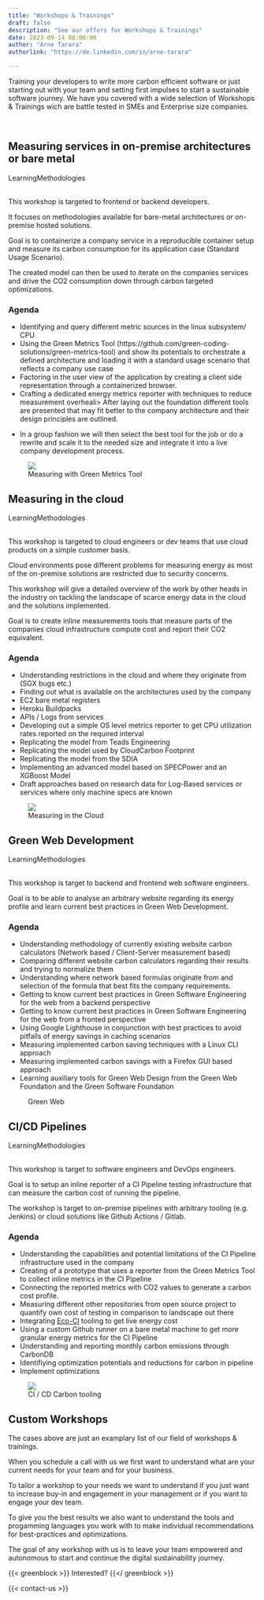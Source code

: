 ```yaml
---
title: "Workshops & Trainings"
draft: false
description: "See our offers for Workshops & Trainings"
date: 2023-09-14 08:00:00
author: "Arne Tarara"
authorlink: "https://de.linkedin.com/in/arne-tarara"

---
```


Training your developers to write more carbon efficient software or just starting out with your team and setting first impulses to start a sustainable software journey. We have you covered with a wide selection of Workshops & Trainings wich are battle tested in SMEs and Enterprise size companies.

<br>

<div class="ui padded blue stacked raised segment">
    <div class="ui items">
      <div class="item">
        <div class="content">
          <h2>Measuring services in on-premise architectures or bare metal</h2>
          <div class="meta">
            <span class="ui label">Learning</span><span class="ui label">Methodologies</span>
          </div>
          <div class="description">
            <br>
            <p>This workshop is targeted to frontend or backend developers.</p>
            <p>It focuses on methodologies available for bare-metal architectures or on-premise hosted solutions.</p>
            <p>Goal is to containerize a company service in a reproducible container setup and measure its carbon consumption for its application case (Standard Usage Scenario).</p>
            <p>The created model can then be used to iterate on the companies services and drive the CO2 consumption down through carbon targeted optimizations.</p>
            <h3>Agenda</h3>
            <ul>
            <li>Identifying and query different metric sources in the linux subsystem/ CPU</li>
            <li>Using the Green Metrics Tool (https://github.com/green-coding-solutions/green-metrics-tool) and show its potentials to orchestrate a defined architecture and loading it with a standard usage scenario that reflects a company use case</li>
            <li>Factoring in the user view of the application by creating a client side representation through a containerized browser.</li>
            <li>Crafting a dedicated energy metrics reporter with techniques to reduce measurement overheali>
            After laying out the foundation different tools are presented that may fit better to the company architecture and their design principles are outlined.</p>
            <li>In a group fashion we will then select the best tool for the job or do a rewrite and scale it to the needed size and integrate it into a live company development process.</li>
            </ul>
          </div>
        </div>
        <figure class="ui large image middle aligned">
            <img srcset="/img/services/workshops-measuring.webp 1x, /img/services/workshops-measuring-2x.webp 2x" src="/img/services/workshops-measuring-2x.webp" loading="lazy">
          <figcaption>Measuring with Green Metrics Tool</figcaption>
        </figure>
      </div>
    </div>
</div>

<div class="ui padded blue stacked raised segment">
    <div class="ui items">
      <div class="item">
        <div class="content">
          <h2>Measuring in the cloud</h2>
          <div class="meta">
            <span class="ui label">Learning</span><span class="ui label">Methodologies</span>
          </div>
          <div class="description">
            <br>
            <p>This workshop is targeted to cloud engineers or dev teams that use cloud products on a simple customer basis.</p>
            <p>Cloud environments pose different problems for measuring energy as most of the on-premise solutions are restricted due to security concerns.</p>
            <p>This workshop will give a detailed overview of the work by other heads in the industry on tackling the landscape of scarce energy data in the cloud and the solutions implemented.</p>
            <p>Goal is to create inline measurements tools that measure parts of the companies cloud infrastructure compute cost and report their CO2 equivalent.</p>
            <h3>Agenda</h3>
            <ul>
                <li>Understanding restrictions in the cloud and where they originate from (SGX bugs etc.)</li>
                <li>Finding out what is available on the architectures used by the company</li>
                <li>EC2 bare metal registers</li>
                <li>Heroku Buildpacks</li>
                <li>APIs / Logs from services</li>
                <li>Developing out a simple OS level metrics reporter to get CPU utilization rates reported on the required interval</li>
                <li>Replicating the model from Teads Engineering</li>
                <li>Replicating the model used by CloudCarbon Footprint</li>
                <li>Replicating the model from the SDIA</li>
                <li>Implementing an advanced model based on SPECPower and an XGBoost Model</li>
                <li>Draft approaches based on research data for Log-Based services or services where only machine specs are known</li>
            </ul>
          </div>
        </div>
        <figure class="ui large image middle aligned">
            <img srcset="/img/services/workshops-cloud.webp 1x, /img/services/workshops-cloud-2x.webp 2x" src="/img/services/workshops-cloud-2x.webp" loading="lazy">
          <figcaption>Measuring in the Cloud</figcaption>
        </figure>
      </div>
    </div>
</div>

<div class="ui padded blue stacked raised segment">
    <div class="ui items">
      <div class="item">
        <div class="content">
          <h2>Green Web Development</h2>
          <div class="meta">
            <span class="ui label">Learning</span><span class="ui label">Methodologies</span>
          </div>
          <div class="description">
            <br>
            <p>This workshop is target to backend and frontend web software engineers.</p>
            <p>Goal is to be able to analyse an arbitrary website regarding its energy profile and learn current best practices in Green Web Development.</p>
            <h3>Agenda</h3>
            <ul>
                <li>Understanding methodology of currently existing website carbon calculators (Network based / Client-Server measurement based)</li>
                <li>Comparing different website carbon calculators regarding their results and trying to normalize them</li>
                <li>Understanding where network based formulas originate from and selection of the formula that best fits the company requirements.</li>
                <li>Getting to know current best practices in Green Software Engineering for the web from a backend perspective</li>
                <li>Getting to know current best practices in Green Software Engineering for the web from a fronted perspective</li>
                <li>Using Google Lighthouse in conjunction with best practices to avoid pitfalls of energy savings in caching scenarios</li>
                <li>Measuring implemented carbon saving techniques with a Linux CLI approach</li>
                <li>Measuring implemented carbon savings with a Firefox GUI based approach</li>
                <li>Learning auxiliary tools for Green Web Design from the Green Web Foundation and the Green Software Foundation</li>
            </ul>
          </div>
        </div>
        <figure class="ui large image middle aligned">
            <i class="ui icon massive green globe"></i>
          <figcaption>Green Web</figcaption>
        </figure>
      </div>
    </div>
</div>

<div class="ui padded blue stacked raised segment">
    <div class="ui items">
      <div class="item">
        <div class="content">
          <h2>CI/CD Pipelines</h2>
          <div class="meta">
            <span class="ui label">Learning</span><span class="ui label">Methodologies</span>
          </div>
          <div class="description">
            <br>
            <p>This workshop is target to software engineers and DevOps engineers.</p>
            <p>Goal is to setup an inline reporter of a CI Pipeline testing infrastructure that can measure the carbon cost of running the pipeline.</p>
            <p>The workshop is target to on-premise pipelines with arbitrary tooling (e.g. Jenkins) or cloud solutions like Github Actions / Gitlab.</p>
            <h3>Agenda</h3>
            <ul>
                <li>Understanding the capabilities and potential limitations of the CI Pipeline infrastructure used in the company</li>
                <li>Creating of a prototype that uses a reporter from the Green Metrics Tool to collect inline metrics in the CI Pipeline</li>
                <li>Connecting the reported metrics with CO2 values to generate a carbon cost profile.</li>
                <li>Measuring different other repositories from open source project to quantify own cost of testing in comparison to landscape out there
</li>
                <li>Integrating <a href="/products/eco-ci">Eco-CI</a> tooling to get live energy cost</li>
                <li>Using a custom Github runner on a bare metal machine to get more granular energy metrics for the CI Pipeline</li>
                <li>Understanding and reporting monthly carbon emissions through CarbonDB</li>
                <li>Identifiying optimization potentials and reductions for carbon in pipeline</li>
                <li>Implement optimizations</li>
            </ul>
          </div>
        </div>
        <figure class="ui large image middle aligned">
            <img srcset="/img/services/workshops-ci-cd.webp 1x, /img/services/workshops-ci-cd-2x.webp 2x" src="/img/services/workshops-ci-cd-2x.webp" loading="lazy">
          <figcaption>CI / CD Carbon tooling</figcaption>
        </figure>
      </div>
    </div>
</div>

<div class="ui green blue stacked raised segment">
    <div class="ui items">
      <div class="item">
        <div class="ui small image middle aligned">
            <i class="ui icon massive black users"></i>
        </div>
        <div class="content">
          <h2 class="">Custom Workshops</h2>
          <div class="description">
            <p>The cases above are just an examplary list of our field of workshops & trainings.</p>
            <p>When you schedule a call with us we first want to understand what are your current needs for your team and for your business.</p>
            <p>To tailor a workshop to your needs we want to understand if you just want to increase buy-in and engagement in your management or if you want to engage your dev team.</p>
            <p>To give you the best results we also want to understand the tools and progamming languages you work with to make individual recommendations for best-practices and optimizations.</p>
            <p>The goal of any workshop with us is to leave your team empowered and autonomous to start and continue the digital sustainability journey.</p>
          </div>
          <!-- TODO
          <div class="extra">
            <div class="ui left floated orange button">
              Download our KPI / carbon pricing case study
              <i class="right chevron icon"></i>
            </div>
          </div>
          -->
        </div>
      </div>
    </div>
</div>

<div class="ui section divider"></div>

{{< greenblock >}}
Interested?
{{</ greenblock >}}

{{< contact-us >}}

